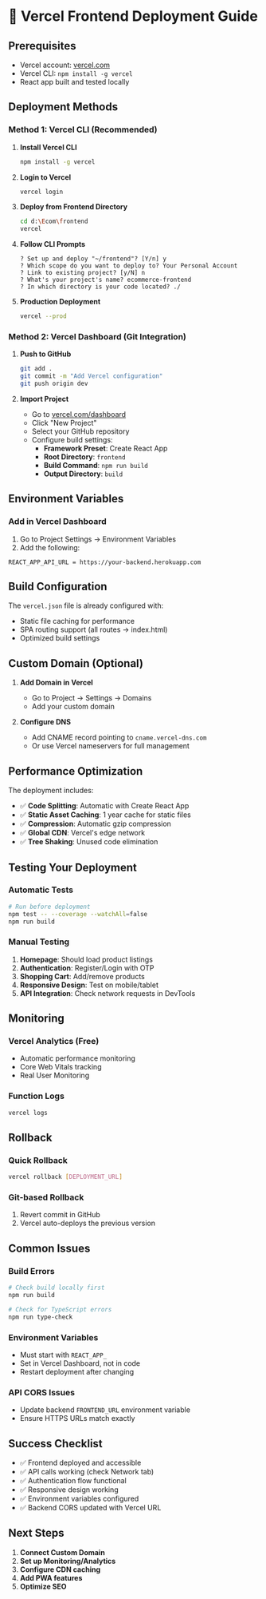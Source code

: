 # 🚀 Vercel Frontend Deployment Guide

## Prerequisites
- Vercel account: [vercel.com](https://vercel.com)
- Vercel CLI: `npm install -g vercel`
- React app built and tested locally

## Deployment Methods

### Method 1: Vercel CLI (Recommended)

1. **Install Vercel CLI**
   ```bash
   npm install -g vercel
   ```

2. **Login to Vercel**
   ```bash
   vercel login
   ```

3. **Deploy from Frontend Directory**
   ```bash
   cd d:\Ecom\frontend
   vercel
   ```

4. **Follow CLI Prompts**
   ```
   ? Set up and deploy "~/frontend"? [Y/n] y
   ? Which scope do you want to deploy to? Your Personal Account
   ? Link to existing project? [y/N] n
   ? What's your project's name? ecommerce-frontend
   ? In which directory is your code located? ./
   ```

5. **Production Deployment**
   ```bash
   vercel --prod
   ```

### Method 2: Vercel Dashboard (Git Integration)

1. **Push to GitHub**
   ```bash
   git add .
   git commit -m "Add Vercel configuration"
   git push origin dev
   ```

2. **Import Project**
   - Go to [vercel.com/dashboard](https://vercel.com/dashboard)
   - Click "New Project"
   - Select your GitHub repository
   - Configure build settings:
     - **Framework Preset**: Create React App
     - **Root Directory**: `frontend`
     - **Build Command**: `npm run build`
     - **Output Directory**: `build`

## Environment Variables

### Add in Vercel Dashboard
1. Go to Project Settings → Environment Variables
2. Add the following:

```
REACT_APP_API_URL = https://your-backend.herokuapp.com
```

## Build Configuration

The `vercel.json` file is already configured with:
- Static file caching for performance
- SPA routing support (all routes → index.html)
- Optimized build settings

## Custom Domain (Optional)

1. **Add Domain in Vercel**
   - Go to Project → Settings → Domains
   - Add your custom domain

2. **Configure DNS**
   - Add CNAME record pointing to `cname.vercel-dns.com`
   - Or use Vercel nameservers for full management

## Performance Optimization

The deployment includes:
- ✅ **Code Splitting**: Automatic with Create React App
- ✅ **Static Asset Caching**: 1 year cache for static files
- ✅ **Compression**: Automatic gzip compression
- ✅ **Global CDN**: Vercel's edge network
- ✅ **Tree Shaking**: Unused code elimination

## Testing Your Deployment

### Automatic Tests
```bash
# Run before deployment
npm test -- --coverage --watchAll=false
npm run build
```

### Manual Testing
1. **Homepage**: Should load product listings
2. **Authentication**: Register/Login with OTP
3. **Shopping Cart**: Add/remove products
4. **Responsive Design**: Test on mobile/tablet
5. **API Integration**: Check network requests in DevTools

## Monitoring

### Vercel Analytics (Free)
- Automatic performance monitoring
- Core Web Vitals tracking
- Real User Monitoring

### Function Logs
```bash
vercel logs
```

## Rollback

### Quick Rollback
```bash
vercel rollback [DEPLOYMENT_URL]
```

### Git-based Rollback
1. Revert commit in GitHub
2. Vercel auto-deploys the previous version

## Common Issues

### Build Errors
```bash
# Check build locally first
npm run build

# Check for TypeScript errors
npm run type-check
```

### Environment Variables
- Must start with `REACT_APP_`
- Set in Vercel Dashboard, not in code
- Restart deployment after changing

### API CORS Issues
- Update backend `FRONTEND_URL` environment variable
- Ensure HTTPS URLs match exactly

## Success Checklist

- ✅ Frontend deployed and accessible
- ✅ API calls working (check Network tab)
- ✅ Authentication flow functional
- ✅ Responsive design working
- ✅ Environment variables configured
- ✅ Backend CORS updated with Vercel URL

## Next Steps

1. **Connect Custom Domain**
2. **Set up Monitoring/Analytics**
3. **Configure CDN caching**
4. **Add PWA features**
5. **Optimize SEO**

